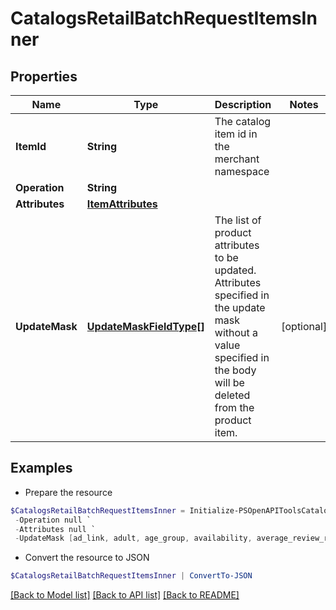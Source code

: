 # CatalogsRetailBatchRequestItemsInner
## Properties

Name | Type | Description | Notes
------------ | ------------- | ------------- | -------------
**ItemId** | **String** | The catalog item id in the merchant namespace | 
**Operation** | **String** |  | 
**Attributes** | [**ItemAttributes**](ItemAttributes.md) |  | 
**UpdateMask** | [**UpdateMaskFieldType[]**](UpdateMaskFieldType.md) | The list of product attributes to be updated. Attributes specified in the update mask without a value specified in the body will be deleted from the product item. | [optional] 

## Examples

- Prepare the resource
```powershell
$CatalogsRetailBatchRequestItemsInner = Initialize-PSOpenAPIToolsCatalogsRetailBatchRequestItemsInner  -ItemId DS0294-M `
 -Operation null `
 -Attributes null `
 -UpdateMask [ad_link, adult, age_group, availability, average_review_rating, brand, checkout_enabled, color, condition, custom_label_0, custom_label_1, custom_label_2, custom_label_3, custom_label_4, description, free_shipping_label, free_shipping_limit, gender, google_product_category, gtin, item_group_id, last_updated_time, link, material, min_ad_price, mpn, number_of_ratings, number_of_reviews, pattern, price, product_type, sale_price, shipping, shipping_height, shipping_weight, shipping_width, size, size_system, size_type, tax, title, variant_names, variant_values]
```

- Convert the resource to JSON
```powershell
$CatalogsRetailBatchRequestItemsInner | ConvertTo-JSON
```

[[Back to Model list]](../README.md#documentation-for-models) [[Back to API list]](../README.md#documentation-for-api-endpoints) [[Back to README]](../README.md)

